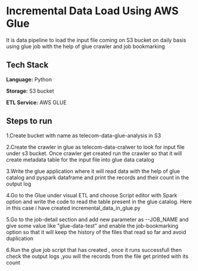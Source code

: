 # Incremental Data Load Using AWS Glue

It is data pipeline to load the input file coming on S3 bucket on daily basis using glue job with the help of glue crawler and job bookmarking

## Tech Stack

**Language:** Python

**Storage:**  S3 bucket

**ETL Service:** AWS GLUE

## Steps to run 

1.Create bucket with name as telecom-data-glue-analysis in S3

2.Create the crawler in glue as telecom-data-cralwer to look for input file under s3 bucket. Once crawler get created run the crawler
  so that it will create metadata table for the input file into glue data catalog

3.Write the glue application where it will read data with the help of glue catalog and pyspark dataframe and print the records and their count in the output log

4.Go to the Glue under visual ETL and choose Script editor with Spark option and write the code to read the table present in the glue catalog.
  Here in this case i have created incremental_data_in_glue.py 

5.Go to the job-detail section and add new parameter as --JOB_NAME and give some value like "glue-data-test" and enable the job-bookmarking option so that it will keep the
  history of the files that read so far and avoid duplication

6.Run the glue job script that has created , once it runs successfull then check the output logs ,you will the records from the file get printed with its count

